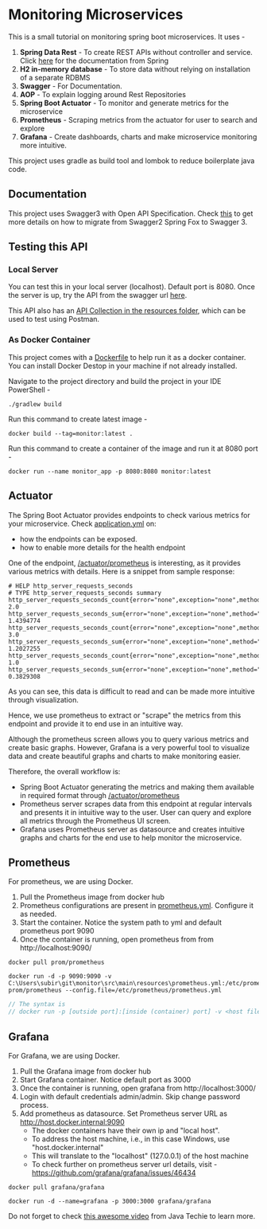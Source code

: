 # Monitoring Microservices

This is a small tutorial on monitoring spring boot microservices. It uses -
1. **Spring Data Rest** - To create REST APIs without controller and service. Click [here](https://docs.spring.io/spring-data/rest/docs/current/reference/html) for the documentation from Spring
2. **H2 in-memory database** - To store data without relying on installation of a separate RDBMS
3. **Swagger** - For Documentation.
4. **AOP** - To explain logging around Rest Repositories
5. **Spring Boot Actuator** - To monitor and generate metrics for the microservice
6. **Prometheus** - Scraping metrics from the actuator for user to search and explore
7. **Grafana** - Create dashboards, charts and make microservice monitoring more intuitive.

This project uses gradle as build tool and lombok to reduce boilerplate java code.

## Documentation
This project uses Swagger3 with Open API Specification. Check [this](https://springdoc.org/#migrating-from-springfox) to get more details on how to migrate from Swagger2 Spring Fox to Swagger 3.

## Testing this API

### Local Server
You can test this in your local server (localhost). Default port is 8080. Once the server is up, try the API from the swagger url [here](http://localhost:8080/swagger-ui/index.html).

This API also has an [API Collection in the resources folder](src/main/resources/Student%20API.postman_collection.json), which can be used to test using Postman.

### As Docker Container
This project comes with a [Dockerfile](Dockerfile) to help run it as a docker container. You can install Docker Destop in your machine if not already installed.

Navigate to the project directory and build the project in your IDE PowerShell -
```shell
./gradlew build
```

Run this command to create latest image -
```shell
docker build --tag=monitor:latest .
```

Run this command to create a container of the image and run it at 8080 port -
```shell
docker run --name monitor_app -p 8080:8080 monitor:latest
```

## Actuator
The Spring Boot Actuator provides endpoints to check various metrics for your microservice. Check [application.yml](src/main/resources/application.yml) on:
* how the endpoints can be exposed.
* how to enable more details for the health endpoint

One of the endpoint, [/actuator/prometheus](http://localhost:8080/actuator/prometheus) is interesting, as it provides various metrics with details. Here is a snippet from sample response:
```textmate
# HELP http_server_requests_seconds  
# TYPE http_server_requests_seconds summary
http_server_requests_seconds_count{error="none",exception="none",method="GET",outcome="SUCCESS",status="200",uri="/actuator/prometheus",} 2.0
http_server_requests_seconds_sum{error="none",exception="none",method="GET",outcome="SUCCESS",status="200",uri="/actuator/prometheus",} 1.4394774
http_server_requests_seconds_count{error="none",exception="none",method="POST",outcome="SUCCESS",status="201",uri="/student",} 3.0
http_server_requests_seconds_sum{error="none",exception="none",method="POST",outcome="SUCCESS",status="201",uri="/student",} 1.2027255
http_server_requests_seconds_count{error="none",exception="none",method="GET",outcome="SUCCESS",status="200",uri="/student",} 1.0
http_server_requests_seconds_sum{error="none",exception="none",method="GET",outcome="SUCCESS",status="200",uri="/student",} 0.3829308
```
As you can see, this data is difficult to read and can be made more intuitive through visualization.

Hence, we use prometheus to extract or "scrape" the metrics from this endpoint and provide it to end use in an intuitive way.

Although the prometheus screen allows you to query various metrics and create basic graphs. However, Grafana is a very powerful tool to visualize data and create beautiful graphs and charts to make monitoring easier.

Therefore, the overall workflow is:
* Spring Boot Actuator generating the metrics and making them available in required format through [/actuator/prometheus](http://localhost:8080/actuator/prometheus)
* Prometheus server scrapes data from this endpoint at regular intervals and presents it in intuitive way to the user. User can query and explore all metrics through the Prometheus UI screen.
* Grafana uses Prometheus server as datasource and creates intuitive graphs and charts for the end use to help monitor the microservice.

## Prometheus
For prometheus, we are using Docker.
1. Pull the Prometheus image from docker hub
2. Prometheus configurations are present in [prometheus.yml](src/main/resources/prometheus.yml). Configure it as needed.
3. Start the container. Notice the system path to yml and default prometheus port 9090
4. Once the container is running, open prometheus from from http://localhost:9090/
```shell
docker pull prom/prometheus
```
```shell
docker run -d -p 9090:9090 -v C:\Users\subir\git\monitor\src\main\resources\prometheus.yml:/etc/prometheus/prometheus.yml prom/prometheus --config.file=/etc/prometheus/prometheus.yml
```
```java
// The syntax is
// docker run -p [outside port]:[inside (container) port] -v <host file path to yml>:<config path in container where it will be copied> <image name> --config.file=<to use config from file inside the container>
```

## Grafana
For Grafana, we are using Docker.
1. Pull the Grafana image from docker hub
2. Start Grafana container. Notice default port as 3000
3. Once the container is running, open grafana from http://localhost:3000/
4. Login with default credentials admin/admin. Skip change password process.
5. Add prometheus as datasource. Set Prometheus server URL as http://host.docker.internal:9090
    * The docker containers have their own ip and "local host".
    * To address the host machine, i.e., in this case Windows, use "host.docker.internal"
    * This will translate to the "localhost" (127.0.0.1) of the host machine
    * To check further on prometheus server url details, visit - https://github.com/grafana/grafana/issues/46434
```shell
docker pull grafana/grafana
```
```shell
docker run -d --name=grafana -p 3000:3000 grafana/grafana
```

Do not forget to check [this awesome video](https://www.youtube.com/watch?v=2wr9njNdywk&t=600s&ab_channel=JavaTechie) from Java Techie to learn more.